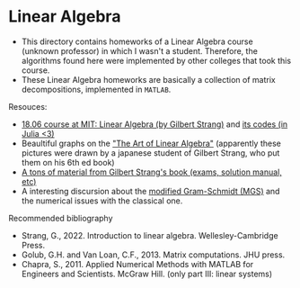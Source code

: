 # Linear Algebra

- This directory contains homeworks of a Linear Algebra course (unknown professor) in which I wasn't a student. Therefore, the algorithms found here were implemented by other colleges that took this course.
- These Linear Algebra homeworks are basically a collection of matrix decompositions, implemented in `MATLAB`.

Resouces:
- [18.06 course at MIT: Linear Algebra (by Gilbert Strang)][1] and [its codes (in Julia <3)][2]
- Beaultiful graphs on the ["The Art of Linear Algebra"][3] (apparently these pictures were drawn by a japanese student of Gilbert Strang, who put them on his 6th ed book)
- [A tons of material from Gilbert Strang's book (exams, solution manual, etc)][4]
- A interesting discursion about the [modified Gram-Schmidt (MGS)][5] and the numerical issues with the classical one.

Recommended bibliography
- Strang, G., 2022. Introduction to linear algebra. Wellesley-Cambridge Press.
- Golub, G.H. and Van Loan, C.F., 2013. Matrix computations. JHU press.
- Chapra, S., 2011. Applied Numerical Methods with MATLAB for Engineers and Scientists. McGraw Hill. (only part III: linear systems)

[1]: https://web.mit.edu/18.06/www/
[2]: https://github.com/mitmath/1806
[3]: https://github.com/kenjihiranabe/The-Art-of-Linear-Algebra
[4]: https://math.mit.edu/~gs/linearalgebra/
[5]: https://en.wikipedia.org/wiki/Gram%E2%80%93Schmidt_process#Numerical_stability
